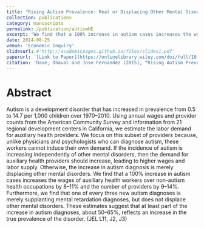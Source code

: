 ```yaml
---
title: "Rising Autism Prevalence: Real or Displacing Other Mental Disorders? Evidence from Demand for Auxiliary Healthcare Workers in California"
collection: publications
category: manuscripts
permalink: /publication/autismHE
excerpt: 'We find that a 100% increase in autism cases increases the wages of auxiliary health workers over non-autism health occupations by 8–11% and the number of providers by 9–14%. Furthermore, we find that one of every three new autism diagnoses is merely supplanting mental retardation diagnoses, but does not displace other mental disorders.'
date: 2014-08-25
venue: 'Economic Inquiry'
slidesurl: #'http://academicpages.github.io/files/slides1.pdf'
paperurl: '[Link to Paper](https://onlinelibrary.wiley.com/doi/full/10.1111/ecin.12137)'
citation: 'Dave, Dhaval and Jose Fernandez (2015), “Rising Autism Prevalence: Real or Displacing Other Mental Disorders? Evidence from Demand for Auxiliary Healthcare Workers in California” Economic Inquiry, 52(1): 448-468'
---
```


# Abstract

Autism is a development disorder that has increased in prevalence from 0.5 to 14.7 per 1,000 children over 1970–2010. Using annual wages and provider counts from the American Community Survey and information from 21 regional development centers in California, we estimate the labor demand for auxiliary health providers. We focus on this subset of providers because, unlike physicians and psychologists who can diagnose autism, these workers cannot induce their own demand. If the incidence of autism is increasing independently of other mental disorders, then the demand for auxiliary health providers should increase, leading to higher wages and labor supply. Otherwise, the increase in autism diagnosis is merely displacing other mental disorders. We find that a 100% increase in autism cases increases the wages of auxiliary health workers over non-autism health occupations by 8–11% and the number of providers by 9–14%. Furthermore, we find that one of every three new autism diagnoses is merely supplanting mental retardation diagnoses, but does not displace other mental disorders. These estimates suggest that at least part of the increase in autism diagnoses, about 50–65%, reflects an increase in the true prevalence of the disorder. (JEL L11, J2, J3)
